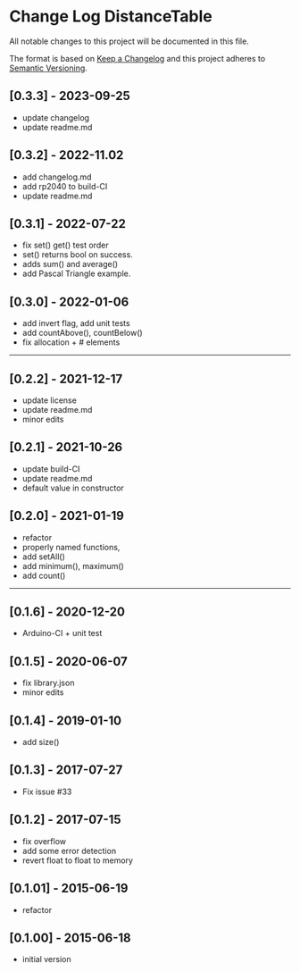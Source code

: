# Change Log DistanceTable

All notable changes to this project will be documented in this file.

The format is based on [Keep a Changelog](http://keepachangelog.com/)
and this project adheres to [Semantic Versioning](http://semver.org/).


## [0.3.3] - 2023-09-25
- update changelog
- update readme.md


## [0.3.2] - 2022-11.02
- add changelog.md
- add rp2040 to build-CI
- update readme.md

## [0.3.1] - 2022-07-22
- fix set() get() test order
- set() returns bool on success.
- adds sum() and average()
- add Pascal Triangle example.

## [0.3.0] - 2022-01-06
- add invert flag, add unit tests
- add countAbove(), countBelow()
- fix allocation + # elements

----

## [0.2.2] - 2021-12-17
- update license
- update readme.md
- minor edits

## [0.2.1] - 2021-10-26
- update build-CI
- update readme.md
- default value in constructor

## [0.2.0] - 2021-01-19
- refactor
- properly named functions,
- add setAll()
- add minimum(), maximum()
- add count()

----

## [0.1.6] - 2020-12-20
- Arduino-CI + unit test

## [0.1.5] - 2020-06-07
- fix library.json
- minor edits

## [0.1.4] - 2019-01-10
- add size()

## [0.1.3] - 2017-07-27
- Fix issue #33

## [0.1.2] - 2017-07-15
- fix overflow
- add some error detection
- revert float to float to memory

## [0.1.01] - 2015-06-19
- refactor

## [0.1.00] - 2015-06-18
- initial version




